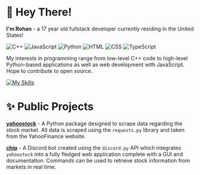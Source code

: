 # 👋 Hey There!
**I'm Rohan** - a 17 year old fullstack developer currently residing in the United States!

![C++](https://img.shields.io/badge/c++-%2300599C.svg?style=for-the-badge&logo=c%2B%2B&logoColor=white)
![JavaScript](https://img.shields.io/badge/JavaScript-F7DF1E?style=for-the-badge&logo=javascript&logoColor=black)
![Python](https://img.shields.io/badge/python-3670A0?style=for-the-badge&logo=python&logoColor=ffdd54)
![HTML](https://img.shields.io/badge/HTML5-E34F26?style=for-the-badge&logo=html5&logoColor=white)
![CSS](https://img.shields.io/badge/CSS-239120?&style=for-the-badge&logo=css3&logoColor=white)
![TypeScript](https://img.shields.io/badge/TypeScript-007ACC?style=for-the-badge&logo=typescript&logoColor=white)

My interests in programming range from low-level C++ code to high-level Python-based applications as well as web development with JavaScript. Hope to contribute to open source.

[![My Skills](https://skillicons.dev/icons?i=py,cpp,c,js,html,css,ts,nodejs,haskell,latex,linux,vim,vscode,github,bots)](https://skillicons.dev)

# ✨ Public Projects

[**yahoostock**](https://pypi.org/project/yahoostock/) - A Python package designed to scrape data regarding the stock market. All data is scraped using the `requests.py` library and taken from the YahooFinance website.

[**chip**](https://github.com/rohanxs/chip) - A Discord bot created using the `discord.py` API which integrates `yahoostock` into a fully fledged web application complete with a GUI and documentation. Commands can be used to retrieve stock information from markets in real time.
